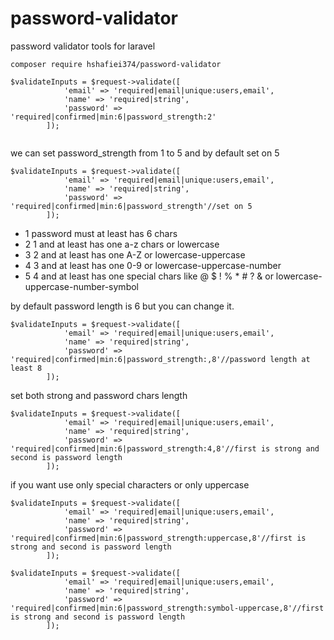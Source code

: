 # password-validator
password validator tools for laravel
```
composer require hshafiei374/password-validator
```
```
$validateInputs = $request->validate([
            'email' => 'required|email|unique:users,email',
            'name' => 'required|string',
            'password' => 'required|confirmed|min:6|password_strength:2'
        ]);
        
```
we can set password_strength from 1 to 5 and by default set on 5
```
$validateInputs = $request->validate([
            'email' => 'required|email|unique:users,email',
            'name' => 'required|string',
            'password' => 'required|confirmed|min:6|password_strength'//set on 5
        ]);
```
- 1 password must at least has 6 chars
- 2 1 and at least has one a-z chars or lowercase
- 3 2 and at least has one A-Z       or lowercase-uppercase  
- 4 3 and at least has one 0-9       or lowercase-uppercase-number
- 5 4 and at least has one special chars like @ $ ! % * # ? & or lowercase-uppercase-number-symbol

by default password length is 6 but you can change it.
```
$validateInputs = $request->validate([
            'email' => 'required|email|unique:users,email',
            'name' => 'required|string',
            'password' => 'required|confirmed|min:6|password_strength:,8'//password length at least 8
        ]);
```

set both strong and password chars length 

```
$validateInputs = $request->validate([
            'email' => 'required|email|unique:users,email',
            'name' => 'required|string',
            'password' => 'required|confirmed|min:6|password_strength:4,8'//first is strong and second is password length
        ]);
```

if you want use only special characters or only uppercase
```
$validateInputs = $request->validate([
            'email' => 'required|email|unique:users,email',
            'name' => 'required|string',
            'password' => 'required|confirmed|min:6|password_strength:uppercase,8'//first is strong and second is password length
        ]);
```
```
$validateInputs = $request->validate([
            'email' => 'required|email|unique:users,email',
            'name' => 'required|string',
            'password' => 'required|confirmed|min:6|password_strength:symbol-uppercase,8'//first is strong and second is password length
        ]);
```
